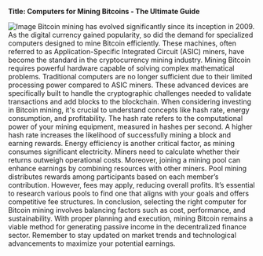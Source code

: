 **Title: Computers for Mining Bitcoins - The Ultimate Guide**

![Image](https://github.com/user-attachments/assets/4a25d116-2220-4385-b08e-f287af8fcbc4)
Bitcoin mining has evolved significantly since its inception in 2009. As the digital currency gained popularity, so did the demand for specialized computers designed to mine Bitcoin efficiently. These machines, often referred to as Application-Specific Integrated Circuit (ASIC) miners, have become the standard in the cryptocurrency mining industry.
Mining Bitcoin requires powerful hardware capable of solving complex mathematical problems. Traditional computers are no longer sufficient due to their limited processing power compared to ASIC miners. These advanced devices are specifically built to handle the cryptographic challenges needed to validate transactions and add blocks to the blockchain. 
When considering investing in Bitcoin mining, it's crucial to understand concepts like hash rate, energy consumption, and profitability. The hash rate refers to the computational power of your mining equipment, measured in hashes per second. A higher hash rate increases the likelihood of successfully mining a block and earning rewards. Energy efficiency is another critical factor, as mining consumes significant electricity. Miners need to calculate whether their returns outweigh operational costs.
Moreover, joining a mining pool can enhance earnings by combining resources with other miners. Pool mining distributes rewards among participants based on each member’s contribution. However, fees may apply, reducing overall profits. It’s essential to research various pools to find one that aligns with your goals and offers competitive fee structures.
In conclusion, selecting the right computer for Bitcoin mining involves balancing factors such as cost, performance, and sustainability. With proper planning and execution, mining Bitcoin remains a viable method for generating passive income in the decentralized finance sector. Remember to stay updated on market trends and technological advancements to maximize your potential earnings.
